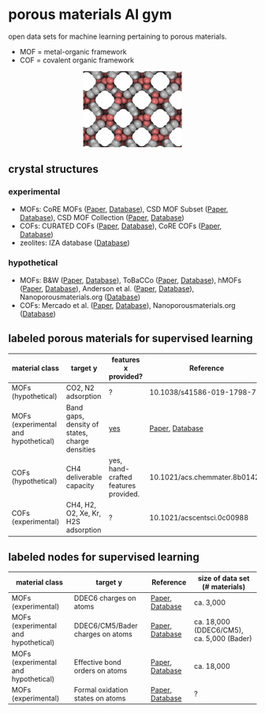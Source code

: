 # porous materials AI gym
open data sets for machine learning pertaining to porous materials.
* MOF = metal-organic framework
* COF = covalent organic framework

<p align="center">
<img width="200px" src="nott300.png"/>
</p>

## crystal structures

### experimental
* MOFs: CoRE MOFs ([Paper](https://doi.org/10.1021/acs.jced.9b00835), [Database](https://zenodo.org/record/3677685)), CSD MOF Subset ([Paper](https://pubs.acs.org/doi/abs/10.1021/acs.chemmater.7b00441), [Database](https://sites.google.com/view/csdmofsubset/home)), CSD MOF Collection ([Paper](https://doi.org/10.1016/j.matt.2021.03.006), [Database](https://www.ccdc.cam.ac.uk/Community/csd-community/csd-mof-collection/))
* COFs: CURATED COFs ([Paper](https://pubs.acs.org/doi/10.1021/acscentsci.9b00619), [Database](https://github.com/danieleongari/CURATED-COFs)), CoRE COFs ([Paper](https://doi.org/10.1016/j.ces.2017.05.004), [Database](https://github.com/core-cof/CoRE-COF-Database))
* zeolites: IZA database ([Database](http://www.iza-structure.org/databases/))

### hypothetical
* MOFs: B&W ([Paper](https://www.nature.com/articles/s41586-019-1798-7), [Database](https://doi.org/10.24435/materialscloud:2018.0016)), ToBaCCo ([Paper](https://pubs.acs.org/doi/abs/10.1021/acs.cgd.7b00848), [Database](https://mof.tech.northwestern.edu/databases)), hMOFs ([Paper](https://www.nature.com/articles/nchem.1192), [Database](https://mof.tech.northwestern.edu/databases)), Anderson et al. ([Paper](https://chemrxiv.org/articles/preprint/Deep_Learning_Combined_with_IAST_to_Screen_Thermodynamically_Feasible_MOFs_for_Adsorption-Based_Separation_of_Multiple_Binary_Mixtures/14122901/1), [Database](https://osf.io/7dgvy/)), Nanoporousmaterials.org ([Database](http://www.nanoporousmaterials.org/databases/))
* COFs: Mercado et al. ([Paper](https://doi.org/10.1021/acs.chemmater.8b01425), [Database](https://archive.materialscloud.org/2018.0003)), Nanoporousmaterials.org ([Database](http://www.nanoporousmaterials.org/databases/))

## labeled porous materials for supervised learning

| material class | target y | features x provided? | Reference | size of data set|
| ----------- | ----------- | ----------- | ----------- | ----------- | 
| MOFs (hypothetical) | CO2, N2 adsorption | ? | 10.1038/s41586-019-1798-7 | ca. 325,000 |
| MOFs (experimental and hypothetical) | Band gaps, density of states, charge densities | [yes](https://github.com/arosen93/QMOF/tree/main/machine_learning) | [Paper](10.1016/j.matt.2021.02.015), [Database](https://github.com/arosen93/QMOF) | ca. 18,000 |
| COFs (hypothetical) | CH4 deliverable capacity | yes, hand-crafted features provided. | 10.1021/acs.chemmater.8b01425 | ca. 70,000 |
| COFs (experimental) | CH4, H2, O2, Xe, Kr, H2S adsorption | ? | 10.1021/acscentsci.0c00988 | ca. 500 |

## labeled nodes for supervised learning
| material class | target y | Reference | size of data set (# materials) |
| ----------- | ----------- | ----------- | ----------- | 
| MOFs (experimental) | DDEC6 charges on atoms | [Paper](10.1021/acs.chemmater.5b03836), [Database](https://zenodo.org/record/3986573#.XzfKiJMzY8N) | ca. 3,000 |
| MOFs (experimental and hypothetical) | DDEC6/CM5/Bader charges on atoms | [Paper](10.1016/j.matt.2021.02.015), [Database](https://github.com/arosen93/QMOF) | ca. 18,000 (DDEC6/CM5), ca. 5,000 (Bader) |
| MOFs (experimental and hypothetical) | Effective bond orders on atoms | [Paper](10.1016/j.matt.2021.02.015), [Database](https://github.com/arosen93/QMOF) | ca. 18,000 |
| MOFs (experimental) | Formal oxidation states on atoms | [Paper](https://chemrxiv.org/articles/preprint/Using_Collective_Knowledge_to_Assign_Oxidation_States/11604129/1), [Database](https://archive.materialscloud.org/record/2019.0085) | ? |
